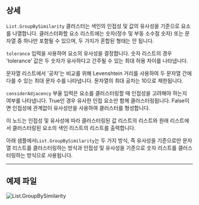 ## 상세
`List.GroupBySimilarity` 클러스터는 색인의 인접성 및 값의 유사성을 기준으로 요소를 나열합니다. 클러스터화할 요소 리스트에는 숫자(정수 및 부동 소수점 숫자) 또는 문자열 중 하나만 포함될 수 있으며, 두 가지가 혼합된 형태는 안 됩니다.

`tolerance` 입력을 사용하여 요소의 유사성을 결정합니다. 숫자 리스트의 경우 'tolerance' 값은 두 숫자가 유사하다고 간주될 수 있는 최대 허용 차이를 나타냅니다.

문자열 리스트에서 '공차'는 비교를 위해 Levenshtein 거리를 사용하여 두 문자열 간에 다를 수 있는 최대 문자 수를 나타냅니다. 문자열의 최대 공차는 10으로 제한됩니다.

`considerAdjacency` 부울 입력은 요소를 클러스터링할 때 인접성을 고려해야 하는지 여부를 나타냅니다. True인 경우 유사한 인접 요소만 함께 클러스터링됩니다. False이면 인접성에 관계없이 유사성만을 사용하여 클러스터를 형성합니다.

이 노드는 인접성 및 유사성에 따라 클러스터링된 값 리스트의 리스트와 원래 리스트에서 클러스터링된 요소의 색인 리스트의 리스트를 출력합니다.

아래 샘플에서`List.GroupBySimilarity`는 두 가지 방식, 즉 유사성을 기준으로만 문자열 리스트를 클러스터링하는 방식과 인접성 및 유사성을 기준으로 숫자 리스트를 클러스터링하는 방식으로 사용됩니다.
___
## 예제 파일

![List.GroupBySimilarity](./DSCore.List.GroupBySimilarity_img.jpg)
